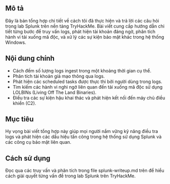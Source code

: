 

## Mô tả
Đây là bản tổng hợp chi tiết về cách tôi đã thực hiện và trả lời các câu hỏi trong lab Splunk trên nền tảng TryHackMe. Bài viết cung cấp hướng dẫn chi tiết từng bước để truy vấn logs, phát hiện tài khoản đáng ngờ, phân tích hành vi tải xuống mã độc, và xử lý các sự kiện bảo mật khác trong hệ thống Windows.

## Nội dung chính
- Cách đếm số lượng logs ingest trong một khoảng thời gian cụ thể.
- Phân tích tài khoản giả mạo thông qua logs.
- Phát hiện các scheduled tasks được thực thi bởi người dùng trong logs.
- Tìm kiếm các hành vi nghi ngờ liên quan đến tải xuống mã độc sử dụng LOLBINs (Living Off The Land Binaries).
- Điều tra các sự kiện hậu khai thác và phát hiện kết nối đến máy chủ điều khiển (C2).

## Mục tiêu
Hy vọng bài viết  tổng hợp này  giúp mọi người  nắm vững kỹ năng điều tra logs và phát hiện các dấu hiệu tấn công trong hệ thống sử dụng Splunk và các công cụ bảo mật liên quan.

## Cách sử dụng
Đọc qua các truy vấn và phân tích trong file splunk-writeup.md trên để hiểu cách giải quyết từng vấn đề trong lab Splunk trên TryHackMe.
